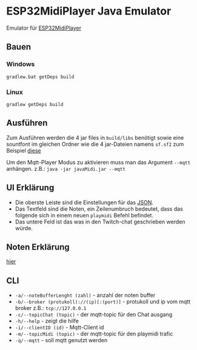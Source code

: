 # ESP32MidiPlayer Java Emulator

Emulator für [ESP32MidiPlayer](https://github.com/ProjektionTV/Esp32MidiPlayer)

## Bauen

### Windows
`gradlew.bat getDeps build`
### Linux
`gradlew getDeps build`

## Ausführen
Zum Ausführen werden die 4 jar files in `build/libs` benötigt sowie eine sountfont im gleichen Ordner wie die 4 jar-Dateien namens `sf.sf2` zum Beispiel [diese](https://member.keymusician.com/Member/FluidR3_GM/FluidR3_GM.zip) 

Um den Mqtt-Player Modus zu aktivieren muss man das Argument `--mqtt` anhängen. z.B.: `java -jar javaMidi.jar --mqtt`

## UI Erklärung

* Die oberste Leiste sind die Einstellungen für das [JSON](https://github.com/ProjektionTV/Esp32MidiPlayer#json).
* Das Textfeld sind die Noten, ein Zeilenumbruch bedeutet, dass das folgende sich in einem neuen `playmidi` Befehl befindet.
* Das untere Feld ist das was in den Twitch-chat geschrieben werden würde.

## Noten Erklärung
[hier](https://github.com/ProjektionTV/Esp32MidiPlayer#playmidi-syntax)

## CLI
* `-a/--noteBufferLenght (zahl)` - anzahl der noten buffer
* `-b/--broker (protukoll)://(ip)[:(port)]` - protukoll und ip vom mqtt broker z.B.: `tcp://127.0.0.1`
* `-c/--topicChat (topic)` - der mqtt-topic für den Chat ausgang
* `-h/--help` - zeigt die hilfe
* `-i/--clientID (id)` - Mqtt-Client id
* `-m/--topicMidi (topic)` - der mqtt-topic für den playmidi trafic
* `-q/--mqtt` - soll mqtt genutzt werden

